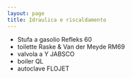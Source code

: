 ```yaml
---
layout: page
title: Idraulica e riscaldamento
---
```

* Stufa a gasolio Refleks 60
* toilette Raske & Van der Meyde RM69
* valvola a Y JABSCO
* boiler QL
* autoclave FLOJET

